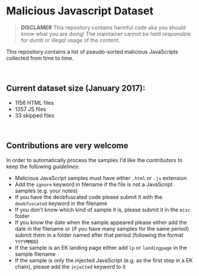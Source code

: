 # Malicious Javascript Dataset

> **DISCLAMER** This repository contains harmful code aka you should know what you are doing! The maintainer cannot be held responsible for *dumb* or *illegal* usage of the content.

This repository contains a list of pseudo-sorted malicious JavaScripts collected from time to time.

<br/>

## Current dataset size (January 2017):
- 1156 HTML files
- 1357 JS files
- 33 skipped files

<br/>

## Contributions are very welcome

In order to automatically process the samples I'd like the contributors to keep the following *guidelines*:
* Malicious JavaScript samples must have either `.html` or `.js` extension
* Add the `ignore` keyword in filename if the file is not a JavaScript samples (e.g. your notes)
* If you have the deobfuscated code please submit it with the `deobfuscated` keyword in the filename
* If you don't know which kind of sample it is, please submit it in the `misc` folder
* If you know the date when the sample appeared please either add the date in the filename or (if you have many samples for the same period) submit them in a folder named after that period (following the format `YYYYMMDD`)
* If the sample is an EK landing page either add `lp` or `landingpage` in the sample filename
* If the sample is only the injected JavaScript (e.g. as the first step in a EK chain), please add the `injected` keyword to it

